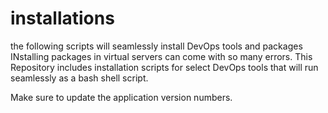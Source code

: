 # installations
the following scripts will seamlessly install DevOps tools and packages
INstalling packages in virtual servers can come with so many errors. This Repository includes installation scripts for 
select DevOps tools that will run seamlessly as a bash shell script.

Make sure to update the application version numbers.
